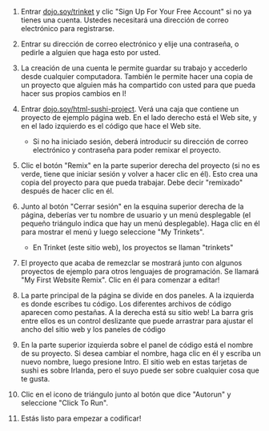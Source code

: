 1. Entrar [dojo.soy/trinket](https://www.gitbook.com/book/coderdojo/beginner-html-css/edit#) y clic "Sign Up For Your Free Account" si no ya tienes una cuenta. Ustedes necesitará una dirección de correo electrónico para registrarse.

2. Entrar su dirección de correo electrónico y elije una contraseña, o pedirle a alguien que haga esto por usted.

3. La creación de una cuenta le permite guardar su trabajo y accederlo desde cualquier computadora. También le permite hacer una copia de un proyecto que alguien más ha compartido con usted para que pueda hacer sus propios cambios en l!

4. Entrar [dojo.soy/html-sushi-project](https://www.gitbook.com/book/coderdojo/beginner-html-css/edit#). Verá una caja que contiene un proyecto de ejemplo página web. En el lado derecho está el Web site, y en el lado izquierdo es el código que hace el Web site.

   * Si no ha iniciado sesión, deberá introducir su dirección de correo electrónico y contraseña para poder remixar el proyecto.

5. Clic  el botón "Remix" en la parte superior derecha del proyecto \(si no es verde, tiene que iniciar sesión y volver a hacer clic en él\). Esto crea una copia del proyecto para que pueda trabajar. Debe decir "remixado" después de hacer clic en él.

6. Junto al botón "Cerrar sesión" en la esquina superior derecha de la página, deberías ver tu nombre de usuario y un menú desplegable \(el pequeño triángulo indica que hay un menú desplegable\). Haga clic en él para mostrar el menú y luego seleccione "My Trinkets".
   * En Trinket \(este sitio web\), los proyectos se llaman "trinkets"
7. El proyecto que acaba de remezclar se mostrará junto con algunos proyectos de ejemplo para otros lenguajes de programación. Se llamará "My First Website Remix". Clic en él para comenzar a editar!

8. La parte principal de la página se divide en dos paneles. A la izquierda es donde escribes tu código. Los diferentes archivos de código aparecen como pestañas. A la derecha está su sitio web! La barra gris entre ellos es un control deslizante que puede arrastrar para ajustar el ancho del sitio web y los paneles de código

9. En la parte superior izquierda sobre el panel de código está el nombre de su proyecto. Si desea cambiar el nombre, haga clic en él y escriba un nuevo nombre, luego presione Intro. El sitio web en estas tarjetas de sushi es sobre Irlanda, pero el suyo puede ser sobre cualquier cosa que te gusta.

10. Clic en el icono de triángulo junto al botón que dice "Autorun" y seleccione "Click To Run".

11. Estás listo para empezar a codificar!



